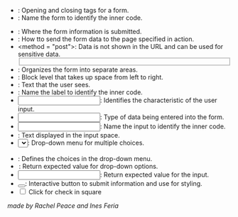 * <form></form>: Opening and closing tags for a form.
* <form name>: Name the form to identify the inner code.
* <action>: Where the form information is submitted.
* <method>: How tto send the form data to the page specified in action.
* <method = "post">: Data is not shown in the URL and can be used for sensitive data.
* <fieldset></fieldset>: Organizes the form into separate areas.
* <div></div>: Block level that takes up space from left to right.
* <label></label>: Text that the user sees.
* <label name>: Name the label to identify the inner code.
* <input>: Identifies the characteristic of the user input.
* <input type>: Type of data being entered into the form.
* <input name>: Name the input to identify the inner code.
* <placeholder>: Text displayed in the input space.
* <select></select>: Drop-down menu for multiple choices.
* <option></option>: Defines the choices in the drop-down menu.
* <option value>: Return expected value for drop-down options.
* <input value>: Return expected value for the input.
* <button></button>: Interactive button to submit information and use for styling.
* <input type = "checkbox"> Click for check in square


*made by Rachel Peace and Ines Feria*